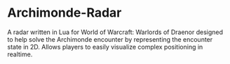# Archimonde-Radar
 A radar written in Lua for World of Warcraft: Warlords of Draenor designed to help solve the Archimonde encounter by representing the encounter state in 2D. Allows players to easily visualize complex positioning in realtime. 
